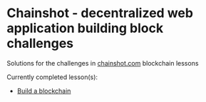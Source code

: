 # Chainshot - decentralized web application building block challenges  
 
Solutions for the challenges in [chainshot.com](https://www.chainshot.com/about) blockchain lessons  
  
Currently completed lesson(s):  
* [Build a blockchain](https://www.chainshot.com/lessons/5c36bf15143eed0017f579755b3afd70d9f99763e5c4b4fe/stage/5c36bf15143eed0017f579755b3fcb27d9f997a550e7ca56)
